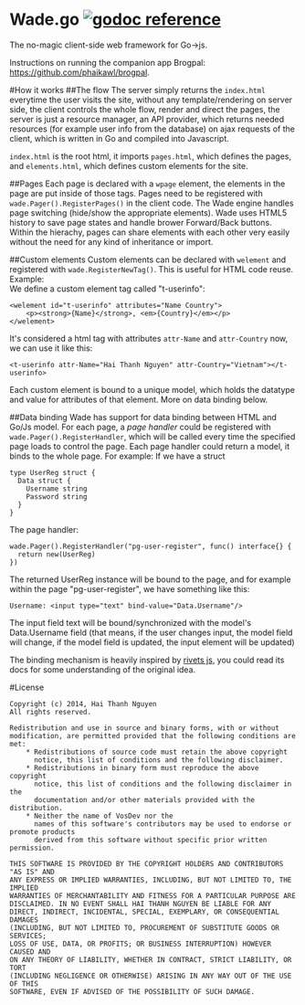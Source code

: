 Wade.go [![godoc reference](http://b.repl.ca/v1/godoc-reference-brightgreen.png)](http://godoc.org/github.com/phaikawl/wade)
====
The no-magic client-side web framework for Go->js.  

  
Instructions on running the companion app Brogpal: https://github.com/phaikawl/brogpal.  

#How it works
##The flow
The server simply returns the `index.html` everytime the user visits the site, without any template/rendering on server side, the client controls the whole flow, render and direct the pages, the server is just a resource manager, an API provider, which returns needed resources (for example user info from the database) on ajax requests of the client, which is written in Go and compiled into Javascript. 

`index.html` is the root html, it imports `pages.html`, which defines the pages, and `elements.html`, which defines custom elements for the site.

##Pages
Each page is declared with a `wpage` element, the elements in the page are put inside of those tags. Pages need to be registered with `wade.Pager().RegisterPages()` in the client code. The Wade engine handles page switching (hide/show the appropriate elements). Wade uses HTML5 history to save page states and handle brower Forward/Back buttons.
Within the hierachy, pages can share elements with each other very easily without the need for any kind of inheritance or import.

##Custom elements
Custom elements can be declared with `welement` and registered with `wade.RegisterNewTag()`. This is useful for HTML code reuse.
Example:  
We define a custom element tag called "t-userinfo":

    <welement id="t-userinfo" attributes="Name Country">
        <p><strong>{Name}</strong>, <em>{Country}</em></p>
    </welement>

It's considered a html tag with attributes `attr-Name` and `attr-Country` now, we can use it like this:

    <t-userinfo attr-Name="Hai Thanh Nguyen" attr-Country="Vietnam"></t-userinfo>
Each custom element is bound to a unique model, which holds the datatype and value for attributes of that element. More on data binding below.

##Data binding
Wade has support for data binding between HTML and Go/Js model.
For each page, a *page handler* could be registered with `wade.Pager().RegisterHandler`, which will be called every time the specified page loads to control the page. Each page handler could return a model, it binds to the whole page.
For example:
If we have a struct

    type UserReg struct {
      Data struct {
        Username string
        Password string
      }
    }

The page handler:
    
    wade.Pager().RegisterHandler("pg-user-register", func() interface{} {
      return new(UserReg)
    })

The returned UserReg instance will be bound to the page, and for example within the page "pg-user-register", we have something like this:

    Username: <input type="text" bind-value="Data.Username"/>

The input field text will be bound/synchronized with the model's Data.Username field (that means, if the user changes input, the model field will change, if the model field is updated, the input element will be updated)

The binding mechanism is heavily inspired by [rivets js](http://rivetsjs.com), you could read its docs for some understanding of the original idea.

#License

    Copyright (c) 2014, Hai Thanh Nguyen
    All rights reserved.

    Redistribution and use in source and binary forms, with or without
    modification, are permitted provided that the following conditions are met:
        * Redistributions of source code must retain the above copyright
          notice, this list of conditions and the following disclaimer.
        * Redistributions in binary form must reproduce the above copyright
          notice, this list of conditions and the following disclaimer in the
          documentation and/or other materials provided with the distribution.
        * Neither the name of VosDev nor the
          names of this software's contributors may be used to endorse or promote products
          derived from this software without specific prior written permission.

    THIS SOFTWARE IS PROVIDED BY THE COPYRIGHT HOLDERS AND CONTRIBUTORS "AS IS" AND
    ANY EXPRESS OR IMPLIED WARRANTIES, INCLUDING, BUT NOT LIMITED TO, THE IMPLIED
    WARRANTIES OF MERCHANTABILITY AND FITNESS FOR A PARTICULAR PURPOSE ARE
    DISCLAIMED. IN NO EVENT SHALL HAI THANH NGUYEN BE LIABLE FOR ANY
    DIRECT, INDIRECT, INCIDENTAL, SPECIAL, EXEMPLARY, OR CONSEQUENTIAL DAMAGES
    (INCLUDING, BUT NOT LIMITED TO, PROCUREMENT OF SUBSTITUTE GOODS OR SERVICES;
    LOSS OF USE, DATA, OR PROFITS; OR BUSINESS INTERRUPTION) HOWEVER CAUSED AND
    ON ANY THEORY OF LIABILITY, WHETHER IN CONTRACT, STRICT LIABILITY, OR TORT
    (INCLUDING NEGLIGENCE OR OTHERWISE) ARISING IN ANY WAY OUT OF THE USE OF THIS
    SOFTWARE, EVEN IF ADVISED OF THE POSSIBILITY OF SUCH DAMAGE.
